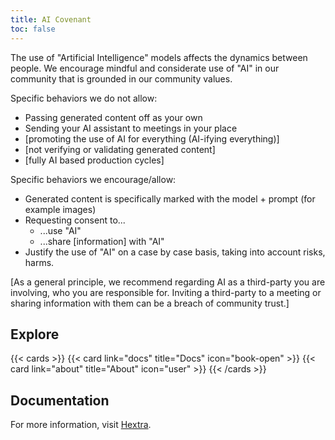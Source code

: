 ```yaml
---
title: AI Covenant
toc: false
---
```


The use of "Artificial Intelligence" models affects the dynamics between people. We encourage mindful and considerate use of "AI" in our community that is grounded in our community values.

Specific behaviors we do not allow:

- Passing generated content off as your own
- Sending your AI assistant to meetings in your place
- [promoting the use of AI for everything (AI-ifying everything)]
- [not verifying or validating generated content]
- [fully AI based production cycles]

Specific behaviors we encourage/allow:

- Generated content is specifically marked with the model + prompt (for example images)
- Requesting consent to...
  - ...use "AI"
  - ...share [information] with "AI"
- Justify the use of "AI" on a case by case basis, taking into account risks, harms.

[As a general principle, we recommend regarding AI as a third-party you are involving, who you are responsible for. Inviting a third-party to a meeting or sharing information with them can be a breach of community trust.]

## Explore

{{< cards >}}
  {{< card link="docs" title="Docs" icon="book-open" >}}
  {{< card link="about" title="About" icon="user" >}}
{{< /cards >}}

## Documentation

For more information, visit [Hextra](https://imfing.github.io/hextra).
